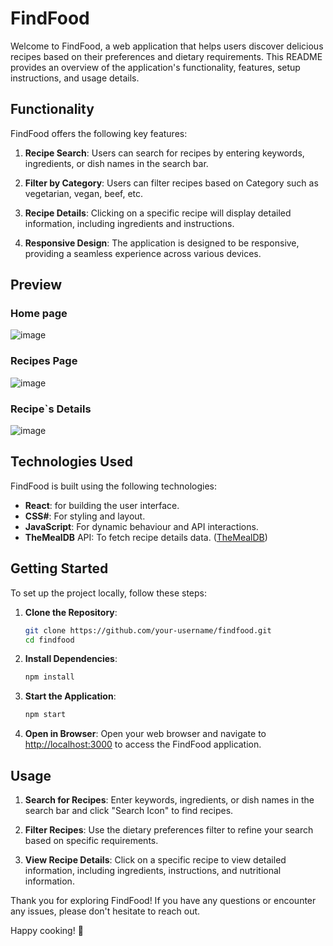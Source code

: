 # FindFood

Welcome to FindFood, a web application that helps users discover delicious recipes based on their preferences and dietary requirements. This README provides an overview of the application's functionality, features, setup instructions, and usage details.

## Functionality

FindFood offers the following key features:

1. **Recipe Search**: Users can search for recipes by entering keywords, ingredients, or dish names in the search bar.

2. **Filter by Category**: Users can filter recipes based on Category such as vegetarian, vegan, beef, etc.

3. **Recipe Details**: Clicking on a specific recipe will display detailed information, including ingredients and instructions.

4. **Responsive Design**: The application is designed to be responsive, providing a seamless experience across various devices.

## Preview

### Home page
![image](https://github.com/DalvinderSingh2022/Foodfind/assets/110463060/f9c7bb2f-b3df-4fbc-b027-0ddf240f0fa2)

### Recipes Page
![image](https://github.com/DalvinderSingh2022/Foodfind/assets/110463060/a05c096e-cb49-47b0-a266-7c885521c536)

### Recipe`s Details
![image](https://github.com/DalvinderSingh2022/Foodfind/assets/110463060/1deca48e-ed94-4c9b-8404-550706ca4b06)


## Technologies Used

FindFood is built using the following technologies:

- **React**: for building the user interface.
- **CSS#**: For styling and layout.
- **JavaScript**: For dynamic behaviour and API interactions.
- **TheMealDB** API: To fetch recipe details data. ([TheMealDB](https://www.themealdb.com/api.php))

## Getting Started

To set up the project locally, follow these steps:

1. **Clone the Repository**:
   ```bash
   git clone https://github.com/your-username/findfood.git
   cd findfood
   ```

2. **Install Dependencies**:
   ```bash
   npm install
   ```

3. **Start the Application**:
   ```bash
   npm start
   ```

4. **Open in Browser**:
   Open your web browser and navigate to [http://localhost:3000](http://localhost:3000) to access the FindFood application.

## Usage

1. **Search for Recipes**:
   Enter keywords, ingredients, or dish names in the search bar and click "Search Icon" to find recipes.

2. **Filter Recipes**:
   Use the dietary preferences filter to refine your search based on specific requirements.

3. **View Recipe Details**:
   Click on a specific recipe to view detailed information, including ingredients, instructions, and nutritional information.

Thank you for exploring FindFood! If you have any questions or encounter any issues, please don't hesitate to reach out.

Happy cooking! 🍲
